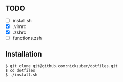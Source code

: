 ## TODO

 - [ ] install.sh
 - [x] .vimrc
 - [x] .zshrc
 - [ ] functions.zsh

## Installation

```
$ git clone git@github.com:nickzuber/dotfiles.git
$ cd dotfiles
$ ./install.sh
```
